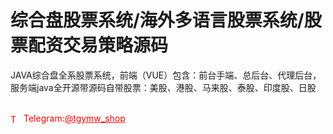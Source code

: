 # 综合盘股票系统/海外多语言股票系统/股票配资交易策略源码

JAVA综合盘全系股票系统，前端（VUE）包含：前台手端、总后台、代理后台，服务端java全开源带源码自带股票：美股、港股、马来股、泰股、印度股、日股<br><br>




<p style="color: red;"><img src="https://cdn-icons-png.flaticon.com/512/2111/2111646.png" alt="Telegram Icon" style="width: 16px; vertical-align: middle; margin-right: 5px;">Telegram:<a href="https://t.me/tgymw_shop" style="color: red;">@tgymw_shop</a></p>
